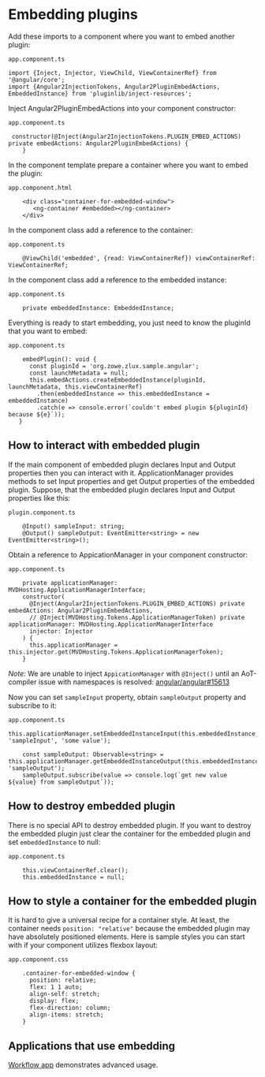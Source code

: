 # Embedding plugins
Add these imports to a component where you want to embed another plugin:
```
app.component.ts
```
```
import {Inject, Injector, ViewChild, ViewContainerRef} from '@angular/core';  
import {Angular2InjectionTokens, Angular2PluginEmbedActions, EmbeddedInstance} from 'pluginlib/inject-resources';
```

Inject Angular2PluginEmbedActions into your component constructor:
```
app.component.ts
```
```
 constructor(@Inject(Angular2InjectionTokens.PLUGIN_EMBED_ACTIONS) private embedActions: Angular2PluginEmbedActions) {  
    }
```
In the component template prepare a container where you want to embed the plugin:
```
app.component.html
```
```
    <div class="container-for-embedded-window">  
       <ng-container #embedded></ng-container>  
    </div>
```
In the component class add a reference to the container:
```
app.component.ts
```
```
    @ViewChild('embedded', {read: ViewContainerRef}) viewContainerRef: ViewContainerRef;
```

In the component class add a reference to the embedded instance:
```
app.component.ts
```
```
    private embeddedInstance: EmbeddedInstance;
```
Everything is ready to start embedding, you just need to know the pluginId that you want to embed:
```
app.component.ts
```
```
    embedPlugin(): void {
      const pluginId = 'org.zowe.zlux.sample.angular';  
      const launchMetadata = null;  
      this.embedActions.createEmbeddedInstance(pluginId, launchMetadata, this.viewContainerRef)  
        .then(embeddedInstance => this.embeddedInstance = embeddedInstance)  
        .catch(e => console.error(`couldn't embed plugin ${pluginId} because ${e}`));
   }
```
## How to interact with embedded plugin
If the main component of embedded plugin declares Input and Output properties then you can interact with it. ApplicationManager provides methods to set Input properties and get Output properties of the embedded plugin. Suppose, that the embedded plugin declares Input and Output properties like this:
```
plugin.component.ts
```
```
    @Input() sampleInput: string;
    @Output() sampleOutput: EventEmitter<string> = new EventEmitter<string>();
```
Obtain a reference to AppicationManager in your component constructor:
```
app.component.ts
```
```
    private applicationManager: MVDHosting.ApplicationManagerInterface;
    constructor(
      @Inject(Angular2InjectionTokens.PLUGIN_EMBED_ACTIONS) private embedActions: Angular2PluginEmbedActions,
      // @Inject(MVDHosting.Tokens.ApplicationManagerToken) private applicationManager: MVDHosting.ApplicationManagerInterface
      injector: Injector
    ) {
      this.applicationManager = this.injector.get(MVDHosting.Tokens.ApplicationManagerToken);   
    }
```
*Note:* We are unable to inject `AppicationManager` with `@Inject()` until an AoT-compiler issue with namespaces is resolved: [angular/angular#15613](https://github.com/angular/angular/issues/15613)

Now you can set `sampleInput` property, obtain `sampleOutput` property and subscribe to it:
```
app.component.ts
```
```
this.applicationManager.setEmbeddedInstanceInput(this.embeddedInstance, 'sampleInput', 'some value');   

    const sampleOutput: Observable<string> = this.applicationManager.getEmbeddedInstanceOutput(this.embeddedInstance, 'sampleOutput');
    sampleOutput.subscribe(value => console.log(`get new value ${value} from sampleOutput`));
```
## How to destroy embedded plugin
There is no special API to destroy embedded plugin. If you want to destroy the embedded plugin just clear the container for the embedded plugin and set `embeddedInstance` to null:
```
app.component.ts
```
```
    this.viewContainerRef.clear();
    this.embeddedInstance = null;
```
## How to style a container for the embedded plugin
It is hard to give a universal recipe for a container style. At least, the container needs `position: "relative"` because the embedded plugin may have absolutely positioned elements. Here is sample styles you can start with if your component utilizes flexbox layout:
```
app.component.css
```
```
    .container-for-embedded-window {
      position: relative;
      flex: 1 1 auto;
      align-self: stretch;
      display: flex;
      flex-direction: column;
      align-items: stretch;
    }
```
## Applications that use embedding
[Workflow app](https://github.com/zowe/zlux-workflow/blob/master/webClient/src/app/workflow-step-wizard/workflow-step-wizard.component.ts) demonstrates advanced usage.
